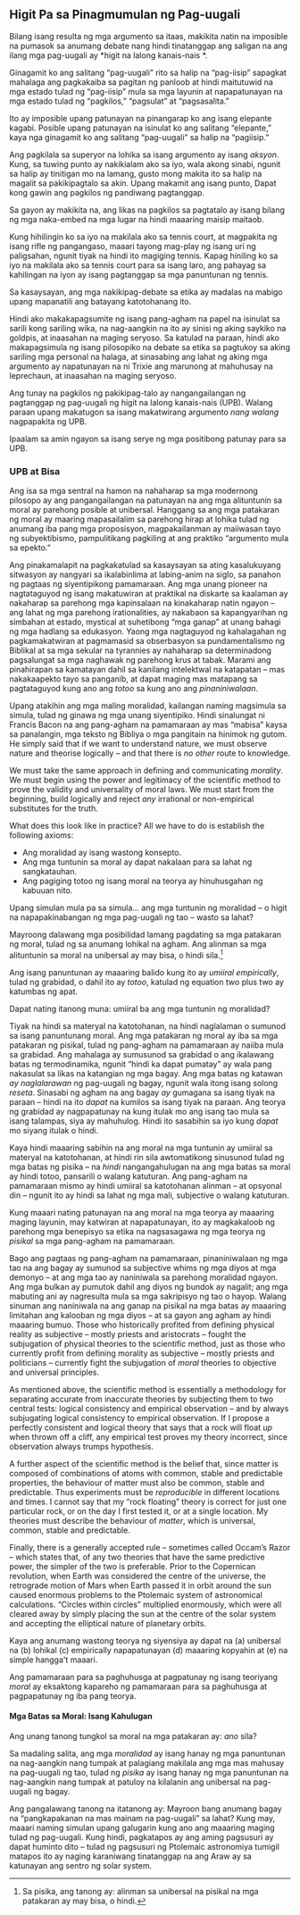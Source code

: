 ## Higit Pa sa Pinagmumulan ng Pag-uugali

Bilang isang resulta ng mga argumento sa itaas, makikita natin na imposible na pumasok sa anumang debate nang hindi tinatanggap ang saligan na ang ilang mga pag-uugali ay *higit na lalong kanais-nais *.

Ginagamit ko ang salitang “pag-uugali” rito sa halip na “pag-iisip” sapagkat mahalaga ang pagkakaiba sa pagitan ng panloob at hindi maitutuwid na mga estado tulad ng “pag-iisip” mula sa mga layunin at napapatunayan na mga estado tulad ng “pagkilos,” “pagsulat” at “pagsasalita.”

Ito ay imposible upang patunayan na pinangarap ko ang isang elepante kagabi. Posible upang patunayan na isinulat ko ang salitang “elepante,” kaya nga ginagamit ko ang salitang “pag-uugali” sa halip na “pagiisip.”

Ang pagkilala sa superyor na lohika sa isang argumento ay isang *aksyon*. Kung, sa tuwing punto ay nakikialam ako sa iyo, wala akong sinabi, ngunit sa halip ay tinitigan mo na lamang, gusto mong makita ito sa halip na magalit sa pakikipagtalo sa akin. Upang makamit ang isang punto, Dapat kong gawin ang pagkilos ng pandiwang pagtanggap.

Sa gayon ay makikita na, ang likas na pagkilos sa pagtatalo ay isang bilang ng mga naka-embed na mga lugar na hindi maaaring maisip maitaob.

Kung hihilingin ko sa iyo na makilala ako sa tennis court, at magpakita ng isang rifle ng pangangaso, maaari tayong mag-play ng isang uri ng paligsahan, ngunit tiyak na hindi ito magiging tennis. Kapag hiniling ko sa iyo na makilala ako sa tennis court para sa isang laro, ang pahayag sa kahilingan na iyon ay isang pagtanggap sa mga panuntunan ng tennis.

Sa kasaysayan, ang mga nakikipag-debate sa etika ay madalas na mabigo upang mapanatili ang batayang katotohanang ito.

Hindi ako makakapagsumite ng isang pang-agham na papel na isinulat sa sarili kong sariling wika, na nag-aangkin na ito ay sinisi ng aking saykiko na goldpis, at inaasahan na maging seryoso. Sa katulad na paraan, hindi ako makapagsimula ng isang pilosopiko na debate sa etika sa pagtukoy sa aking sariling mga personal na halaga, at sinasabing ang lahat ng aking mga argumento ay napatunayan na ni Trixie ang marunong at mahuhusay na leprechaun, at inaasahan na maging seryoso.

Ang tunay na pagkilos ng pakikipag-talo ay nangangailangan ng pagtanggap ng pag-uugali ng higit na lalong kanais-nais (UPB). Walang paraan upang makatugon sa isang makatwirang argumento *nang walang* nagpapakita ng UPB.

Ipaalam sa amin ngayon sa isang serye ng mga positibong patunay para sa UPB.

### UPB at Bisa

Ang isa sa mga sentral na hamon na nahaharap sa mga modernong pilosopo ay ang pangangailangan na patunayan na ang mga alituntunin sa moral ay parehong posible at unibersal. Hanggang sa ang mga patakaran ng moral ay maaring mapasailalim sa parehong hirap at lohika tulad ng anumang iba pang mga proposisyon, magpakailanman ay maiiwasan tayo ng subyektibismo, pampulitikang pagkiling at ang praktiko “argumento mula sa epekto.”

Ang pinakamalapit na pagkakatulad sa kasaysayan sa ating kasalukuyang sitwasyon ay nangyari sa ikalabinlima at labing-anim na siglo, sa panahon ng pagtaas ng siyentipikong pamamaraan. Ang mga unang pioneer na nagtataguyod ng isang makatuwiran at praktikal na diskarte sa kaalaman ay nakaharap sa parehong mga kapinsalaan na kinakaharap natin ngayon – ang lahat ng mga parehong irationalities, ay nakabaon sa kapangyarihan ng simbahan at estado, mystical at suhetibong “mga ganap” at unang bahagi ng mga hadlang sa edukasyon. Yaong mga nagtaguyod ng kahalagahan ng pagkamakatwiran at pagmamasid sa obserbasyon sa pundamentalismo ng Biblikal at sa mga sekular na tyrannies ay nahaharap sa determinadong pagsalungat sa mga naghawak ng parehong krus at tabak. Marami ang pinahirapan sa kamatayan dahil sa kanilang intelektwal na katapatan – mas nakakaapekto tayo sa panganib, at dapat maging mas matapang sa pagtataguyod kung ano ang *totoo* sa kung ano ang *pinaniniwalaan*.

Upang atakihin ang mga maling moralidad, kailangan naming magsimula sa simula, tulad ng ginawa ng mga unang siyentipiko. Hindi sinalungat ni Francis Bacon na ang pang-agham na pamamaraan ay mas “mabisa” kaysa sa panalangin, mga teksto ng Bibliya o mga pangitain na hinimok ng gutom. He simply said that if we want to understand nature, we must observe nature and theorise logically – and that there is *no other* route to knowledge.

We must take the same approach in defining and communicating *morality*. We must begin using the power and legitimacy of the scientific method to prove the validity and universality of moral laws. We must start from the beginning, build logically and reject *any* irrational or non-empirical substitutes for the truth.

What does this look like in practice? All we have to do is establish the following axioms:

- Ang moralidad ay isang wastong konsepto.
- Ang mga tuntunin sa moral ay dapat nakalaan para sa lahat ng sangkatauhan.
- Ang pagiging totoo ng isang moral na teorya ay hinuhusgahan ng kabuuan nito.

Upang simulan mula pa sa simula… ang mga tuntunin ng moralidad – o higit na napapakinabangan ng mga pag-uugali ng tao – wasto sa lahat?

Mayroong dalawang mga posibilidad lamang pagdating sa mga patakaran ng moral, tulad ng sa anumang lohikal na agham. Ang alinman sa mga alituntunin sa moral na unibersal ay may bisa, o hindi sila.[^6]

Ang isang panuntunan ay maaaring balido kung ito ay *umiiral empirically*, tulad ng grabidad, o dahil ito ay *totoo*, katulad ng equation two plus two ay katumbas ng apat.

Dapat nating itanong muna: umiiral ba ang mga tuntunin ng moralidad?

Tiyak na hindi sa materyal na katotohanan, na hindi naglalaman o sumunod sa isang panuntunang moral. Ang mga patakaran ng moral ay iba sa mga patakaran ng pisikal, tulad ng pang-agham na pamamaraan ay naiiba mula sa grabidad. Ang mahalaga ay sumusunod sa grabidad o ang ikalawang batas ng termodinamika, ngunit “hindi ka dapat pumatay” ay wala pang nakasulat sa likas na katangian ng mga bagay. Ang mga batas ng katawan *ay naglalarawan* ng pag-uugali ng bagay, ngunit wala itong isang solong *reseta*. Sinasabi ng agham na ang bagay *ay* gumagana sa isang tiyak na paraan – hindi na ito *dapat* na kumilos sa isang tiyak na paraan. Ang teorya ng grabidad ay nagpapatunay na kung itulak mo ang isang tao mula sa isang talampas, siya ay mahuhulog. Hindi ito sasabihin sa iyo kung *dapat* mo siyang itulak o hindi.

Kaya hindi maaaring sabihin na ang moral na mga tuntunin ay umiiral sa materyal na katotohanan, at hindi rin sila awtomatikong sinusunod tulad ng mga batas ng pisika – na *hindi* nangangahulugan na ang mga batas sa moral ay hindi totoo, pansarili o walang katuturan. Ang pang-agham na pamamaraan mismo ay hindi umiiral sa katotohanan alinman – at opsyonal din – ngunit ito ay hindi sa lahat ng mga mali, subjective o walang katuturan.

Kung maaari nating patunayan na ang moral na mga teorya ay maaaring maging layunin, may katwiran at napapatunayan, ito ay magkakaloob ng parehong mga benepisyo sa etika na nagsasagawa ng mga teorya ng *pisikal* sa mga pang-agham na pamamaraan.

Bago ang pagtaas ng pang-agham na pamamaraan, pinaniniwalaan ng mga tao na ang bagay ay sumunod sa subjective whims ng mga diyos at mga demonyo – at ang mga tao ay naniniwala sa parehong moralidad ngayon. Ang mga bulkan ay pumutok dahil ang diyos ng bundok ay nagalit; ang mga mabuting ani ay nagresulta mula sa mga sakripisyo ng tao o hayop. Walang sinuman ang naniniwala na ang ganap na pisikal na mga batas ay maaaring limitahan ang kalooban ng mga diyos – at sa gayon ang agham ay hindi maaaring bumuo. Those who historically profited from defining physical reality as subjective – mostly priests and aristocrats – fought the subjugation of physical theories to the scientific method, just as those who currently profit from defining morality as subjective – mostly priests and politicians – currently fight the subjugation of *moral* theories to objective and universal principles.

As mentioned above, the scientific method is essentially a methodology for separating accurate from inaccurate theories by subjecting them to two central tests: logical consistency and empirical observation – and by always subjugating logical consistency to empirical observation. If I propose a perfectly consistent and logical theory that says that a rock will float *up* when thrown off a cliff, any empirical test proves my theory incorrect, since observation always trumps hypothesis.

A further aspect of the scientific method is the belief that, since matter is composed of combinations of atoms with common, stable and predictable properties, the behaviour of matter must also be common, stable and predictable. Thus experiments must be *reproducible* in different locations and times. I cannot say that my “rock floating” theory is correct for just one particular rock, or on the day I first tested it, or at a single location. My theories must describe the behaviour of *matter*, which is universal, common, stable and predictable.

Finally, there is a generally accepted rule – sometimes called Occam’s Razor – which states that, of any two theories that have the same predictive power, the simpler of the two is preferable. Prior to the Copernican revolution, when Earth was considered the centre of the universe, the retrograde motion of Mars when Earth passed it in orbit around the sun caused enormous problems to the Ptolemaic system of astronomical calculations. “Circles within circles” multiplied enormously, which were all cleared away by simply placing the sun at the centre of the solar system and accepting the elliptical nature of planetary orbits.

Kaya ang anumang wastong teorya ng siyensiya ay dapat na (a) unibersal na (b) lohikal (c) empirically napapatunayan (d) maaaring kopyahin at (e) na simple hangga't maaari.

Ang pamamaraan para sa paghuhusga at pagpatunay ng isang teoriyang *moral* ay eksaktong kapareho ng pamamaraan para sa paghuhusga at pagpapatunay ng iba pang teorya.

#### Mga Batas sa Moral: Isang Kahulugan

Ang unang tanong tungkol sa moral na mga patakaran ay: *ano* sila?

Sa madaling salita, ang mga *moralidad* ay isang hanay ng mga panuntunan na nag-aangkin nang tumpak at palagiang makilala ang mga mas mahusay na pag-uugali ng tao, tulad ng *pisika* ay isang hanay ng mga panuntunan na nag-aangkin nang tumpak at patuloy na kilalanin ang unibersal na pag-uugali ng bagay.

Ang pangalawang tanong na itatanong ay: Mayroon bang anumang bagay na “pangkapakanan na mas mainam na pag-uugali” sa lahat? Kung may, maaari naming simulan upang galugarin kung ano ang maaaring maging tulad ng pag-uugali. Kung hindi, pagkatapos ay ang aming pagsusuri ay dapat huminto dito – tulad ng pagsusuri ng Ptolemaic astronomiya tumigil matapos ito ay naging karaniwang tinatanggap na ang Araw ay sa katunayan ang sentro ng solar system.

[^6]: Sa pisika, ang tanong ay: alinman sa unibersal na pisikal na mga patakaran ay may bisa, o hindi.
